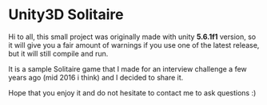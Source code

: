 
# Unity3D Solitaire

Hi to all, this small project was originally made with unity __5.6.1f1__ version, so it will give you a fair amount of warnings if you use one of the latest release, but it will still compile and run.

It is a sample Solitaire game that I made for an interview challenge a few years ago (mid 2016 i think) and I decided to share it.

Hope that you enjoy it and do not hesitate to contact me to ask questions :)

